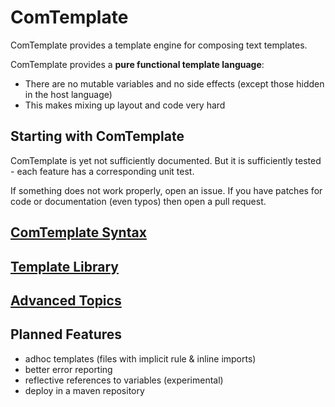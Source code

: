 # ComTemplate

ComTemplate provides a template engine for composing text templates. 

ComTemplate provides a **pure functional template language**:

 - There are no mutable variables and no side effects (except those hidden in the host language)
 - This makes mixing up layout and code very hard 

## Starting with ComTemplate

ComTemplate is yet not sufficiently documented. But it is sufficiently tested - each feature has a corresponding unit test.

If something does not work properly, open an issue. If you have patches for code or documentation (even typos) then open a pull request.

## [ComTemplate Syntax](doc/TemplateFileSyntax.md)

## [Template Library](doc/TemplateLibrary.md)

## [Advanced Topics](doc/AdvancedTopics.md)

## Planned Features

 - adhoc templates (files with implicit rule & inline imports)
 - better error reporting
 - reflective references to variables (experimental)
 - deploy in a maven repository 

